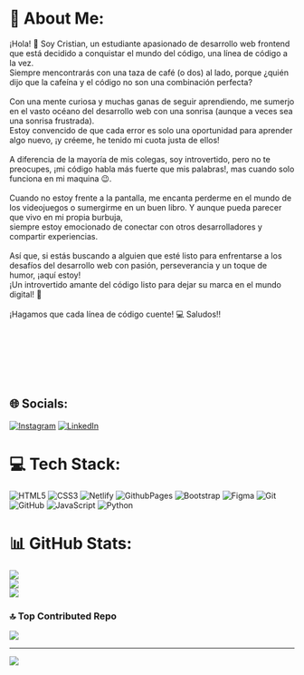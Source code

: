 # 💫 About Me:
¡Hola! 👋 Soy Cristian, un estudiante apasionado de desarrollo web frontend que está decidido a conquistar el mundo del código, una línea de código a la vez. <br>Siempre mencontrarás  con una taza de café (o dos) al lado, porque ¿quién dijo que la cafeína y el código no son una combinación perfecta?<br><br>Con una mente curiosa y muchas ganas de seguir aprendiendo, me sumerjo en el vasto océano del desarrollo web con una sonrisa (aunque a veces sea una sonrisa frustrada). <br>Estoy convencido de que cada error es solo una oportunidad para aprender algo nuevo, ¡y créeme, he tenido mi cuota justa de ellos!<br><br>A diferencia de la mayoría de mis colegas, soy introvertido, pero no te preocupes, ¡mi código habla más fuerte que mis palabras!, mas cuando solo funciona en mi maquina 😉.<br><br>Cuando no estoy frente a la pantalla, me encanta perderme en el mundo de los videojuegos o sumergirme en un buen libro. Y aunque pueda parecer que vivo en mi propia burbuja, <br>siempre estoy emocionado de conectar con otros desarrolladores y compartir experiencias.<br><br>Así que, si estás buscando a alguien que esté listo para enfrentarse a los desafíos del desarrollo web con pasión, perseverancia y un toque de humor, ¡aquí estoy! <br>¡Un introvertido amante del código listo para dejar su marca en el mundo digital! 🚀<br><br>¡Hagamos que cada línea de código cuente! 💻 Saludos!!<br><br><br><br><br><br><br>


## 🌐 Socials:
[![Instagram](https://img.shields.io/badge/Instagram-%23E4405F.svg?logo=Instagram&logoColor=white)](https://instagram.com/KilyLucero) [![LinkedIn](https://img.shields.io/badge/LinkedIn-%230077B5.svg?logo=linkedin&logoColor=white)](https://linkedin.com/in/CristianLucero) 

# 💻 Tech Stack:
![HTML5](https://img.shields.io/badge/html5-%23E34F26.svg?style=for-the-badge&logo=html5&logoColor=white) ![CSS3](https://img.shields.io/badge/css3-%231572B6.svg?style=for-the-badge&logo=css3&logoColor=white) ![Netlify](https://img.shields.io/badge/netlify-%23000000.svg?style=for-the-badge&logo=netlify&logoColor=#00C7B7) ![GithubPages](https://img.shields.io/badge/github%20pages-121013?style=for-the-badge&logo=github&logoColor=white) ![Bootstrap](https://img.shields.io/badge/bootstrap-%238511FA.svg?style=for-the-badge&logo=bootstrap&logoColor=white) ![Figma](https://img.shields.io/badge/figma-%23F24E1E.svg?style=for-the-badge&logo=figma&logoColor=white) ![Git](https://img.shields.io/badge/git-%23F05033.svg?style=for-the-badge&logo=git&logoColor=white) ![GitHub](https://img.shields.io/badge/github-%23121011.svg?style=for-the-badge&logo=github&logoColor=white) ![JavaScript](https://img.shields.io/badge/javascript-%23323330.svg?style=for-the-badge&logo=javascript&logoColor=%23F7DF1E) ![Python](https://img.shields.io/badge/python-3670A0?style=for-the-badge&logo=python&logoColor=ffdd54)
# 📊 GitHub Stats:
![](https://github-readme-stats.vercel.app/api?username=Cris7ian-tech&theme=blueberry&hide_border=false&include_all_commits=false&count_private=false)<br/>
![](https://github-readme-streak-stats.herokuapp.com/?user=Cris7ian-tech&theme=blueberry&hide_border=false)<br/>
![](https://github-readme-stats.vercel.app/api/top-langs/?username=Cris7ian-tech&theme=blueberry&hide_border=false&include_all_commits=false&count_private=false&layout=compact)

### 🔝 Top Contributed Repo
![](https://github-contributor-stats.vercel.app/api?username=Cris7ian-tech&limit=5&theme=tokyonight&combine_all_yearly_contributions=true)

---
[![](https://visitcount.itsvg.in/api?id=Cris7ian-tech&icon=0&color=0)](https://visitcount.itsvg.in)

<!-- Proudly created with GPRM ( https://gprm.itsvg.in ) -->
